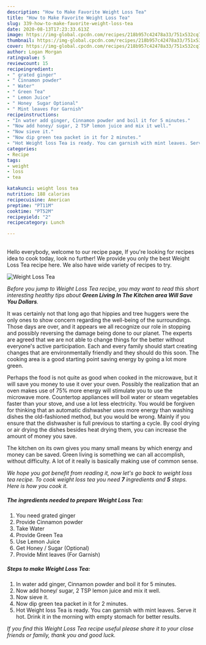 ```yaml
---
description: "How to Make Favorite Weight Loss Tea"
title: "How to Make Favorite Weight Loss Tea"
slug: 339-how-to-make-favorite-weight-loss-tea
date: 2020-08-13T17:23:33.613Z
image: https://img-global.cpcdn.com/recipes/218b957c42478a33/751x532cq70/weight-loss-tea-recipe-main-photo.jpg
thumbnail: https://img-global.cpcdn.com/recipes/218b957c42478a33/751x532cq70/weight-loss-tea-recipe-main-photo.jpg
cover: https://img-global.cpcdn.com/recipes/218b957c42478a33/751x532cq70/weight-loss-tea-recipe-main-photo.jpg
author: Logan Morgan
ratingvalue: 5
reviewcount: 15
recipeingredient:
- " grated ginger"
- " Cinnamon powder"
- " Water"
- " Green Tea"
- " Lemon Juice"
- " Honey  Sugar Optional"
- " Mint leaves For Garnish"
recipeinstructions:
- "In water add ginger, Cinnamon powder and boil it for 5 minutes."
- "Now add honey/ sugar, 2 TSP lemon juice and mix it well."
- "Now sieve it."
- "Now dip green tea packet in it for 2 minutes."
- "Hot Weight loss Tea is ready. You can garnish with mint leaves. Serve it hot. Drink it in the morning with empty stomach for better results."
categories:
- Recipe
tags:
- weight
- loss
- tea

katakunci: weight loss tea 
nutrition: 188 calories
recipecuisine: American
preptime: "PT11M"
cooktime: "PT52M"
recipeyield: "2"
recipecategory: Lunch

---
```

<br>
Hello everybody, welcome to our recipe page, If you're looking for recipes idea to cook today, look no further! We provide you only the best Weight Loss Tea recipe here. We also have wide variety of recipes to try.
<br>


![Weight Loss Tea](https://img-global.cpcdn.com/recipes/218b957c42478a33/751x532cq70/weight-loss-tea-recipe-main-photo.jpg)

<i>Before you jump to Weight Loss Tea recipe, you may want to read this short interesting healthy tips about 
<strong>Green Living In The Kitchen area Will Save You Dollars</strong>.</i>
</br>

It was certainly not that long ago that hippies and tree huggers were the only ones to show concern regarding the well-being of the surroundings. Those days are over, and it appears we all recognize our role in stopping and possibly reversing the damage being done to our planet. The experts are agreed that we are not able to change things for the better without everyone's active participation. Each and every family should start creating changes that are environmentally friendly and they should do this soon. The cooking area is a good starting point saving energy by going a lot more green.

Perhaps the food is not quite as good when cooked in the microwave, but it will save you money to use it over your oven. Possibly the realization that an oven makes use of 75% more energy will stimulate you to use the microwave more. Countertop appliances will boil water or steam vegetables faster than your stove, and use a lot less electricity. You would be forgiven for thinking that an automatic dishwasher uses more energy than washing dishes the old-fashioned method, but you would be wrong. Mainly if you ensure that the dishwasher is full previous to starting a cycle. By cool drying or air drying the dishes besides heat drying them, you can increase the amount of money you save.

The kitchen on its own gives you many small means by which energy and money can be saved. Green living is something we can all accomplish, without difficulty. A lot of it really is basically making use of common sense.


<i>We hope you got benefit from reading it, now let's go back to weight loss tea recipe. To cook weight loss tea you need <strong>7</strong> ingredients and <strong>5</strong> steps. Here is how you cook it.
</i>

##### The ingredients needed to prepare Weight Loss Tea:

1. You need  grated ginger
1. Provide  Cinnamon powder
1. Take  Water
1. Provide  Green Tea
1. Use  Lemon Juice
1. Get  Honey / Sugar (Optional)
1. Provide  Mint leaves (For Garnish)


##### Steps to make Weight Loss Tea:

1. In water add ginger, Cinnamon powder and boil it for 5 minutes.
1. Now add honey/ sugar, 2 TSP lemon juice and mix it well.
1. Now sieve it.
1. Now dip green tea packet in it for 2 minutes.
1. Hot Weight loss Tea is ready. You can garnish with mint leaves. Serve it hot. Drink it in the morning with empty stomach for better results.


<i>If you find this Weight Loss Tea recipe useful please share it to your close friends or family, thank you and good luck.</i>
